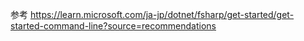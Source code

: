 参考
https://learn.microsoft.com/ja-jp/dotnet/fsharp/get-started/get-started-command-line?source=recommendations